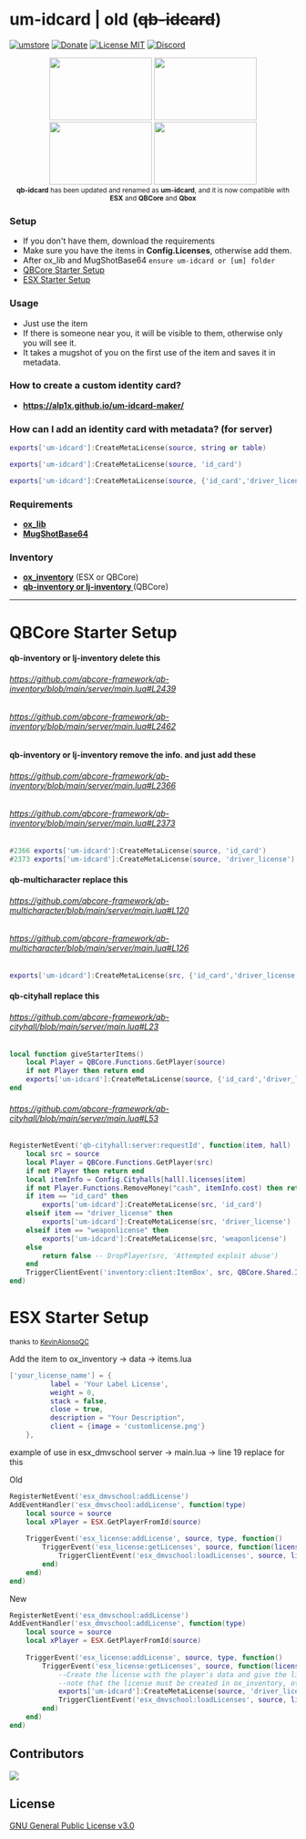 # um-idcard | old (~~qb-idcard~~)
[![umstore](https://cdn.discordapp.com/attachments/715130970294059088/1044857362617470986/Baslksz-3.png)](https://uyuyorumstore.com)
[![Donate](https://cdn.discordapp.com/attachments/715130970294059088/1044848075996405820/coffee.png)](https://www.buymeacoffee.com/umcof)
[![License MIT](https://cdn.discordapp.com/attachments/715130970294059088/1044845854508449822/license.png)](https://choosealicense.com/licenses/gpl-3.0/)
[![Discord](https://cdn.discordapp.com/attachments/715130970294059088/1044855172494532628/discord.png)](https://discord.gg/cf6wkBFeYV)


<p align="center">
<img width="180" height="110" src="https://cdn.discordapp.com/attachments/1016069609897595011/1093324949227327529/identity.png">
<img width="180" height="110" src="https://cdn.discordapp.com/attachments/1016069609897595011/1093324948942106674/driverlicense.png">
<img width="180" height="110" src="https://cdn.discordapp.com/attachments/1016069609897595011/1093324949466394684/lawyerpass.png">
<img width="180" height="110" src="https://cdn.discordapp.com/attachments/1016069609897595011/1093324949692878869/weapon_license.png"><br>
 <sup><b>qb-idcard</b> has been updated and renamed as <b>um-idcard</b>, and it is now compatible with <b>ESX</b> and </b><b>QBCore</b> and <b>Qbox</b></sup> 
</p>


### Setup
* If you don't have them, download the requirements
* Make sure you have the items in **Config.Licenses**, otherwise add them.
* After ox_lib and MugShotBase64 ```ensure um-idcard or [um] folder```
* [QBCore Starter Setup](https://github.com/alp1x/um-idcard#qbcore-starter-setup)
* [ESX Starter Setup](https://github.com/alp1x/um-idcard#esx-starter-setup)

### Usage
* Just use the item
* If there is someone near you, it will be visible to them, otherwise only you will see it.
* It takes a mugshot of you on the first use of the item and saves it in metadata.

### How to create a custom identity card?
* **https://alp1x.github.io/um-idcard-maker/**

### How can I add an identity card with metadata? (for server)
```lua 
exports['um-idcard']:CreateMetaLicense(source, string or table)
```
```lua 
exports['um-idcard']:CreateMetaLicense(source, 'id_card')
```
```lua 
exports['um-idcard']:CreateMetaLicense(source, {'id_card','driver_license','weaponlicense','lawyerpass'})
```

### Requirements
* **[ox_lib](https://github.com/overextended/ox_lib/releases)**
* **[MugShotBase64](https://github.com/BaziForYou/MugShotBase64)**

### Inventory
* **[ox_inventory](https://github.com/overextended/ox_inventory/releases)** (ESX or QBCore)
* **[qb-inventory or lj-inventory ](https://github.com/qbcore-framework/qb-inventory)** (QBCore)

___

# QBCore Starter Setup
#### qb-inventory or lj-inventory delete this
######  https://github.com/qbcore-framework/qb-inventory/blob/main/server/main.lua#L2439
###### https://github.com/qbcore-framework/qb-inventory/blob/main/server/main.lua#L2462

#### qb-inventory or lj-inventory remove the info. and just add these
###### https://github.com/qbcore-framework/qb-inventory/blob/main/server/main.lua#L2366
###### https://github.com/qbcore-framework/qb-inventory/blob/main/server/main.lua#L2373
```lua 
#2366 exports['um-idcard']:CreateMetaLicense(source, 'id_card')
#2373 exports['um-idcard']:CreateMetaLicense(source, 'driver_license')
```

#### qb-multicharacter replace this
###### https://github.com/qbcore-framework/qb-multicharacter/blob/main/server/main.lua#L120
###### https://github.com/qbcore-framework/qb-multicharacter/blob/main/server/main.lua#L126
```lua 
exports['um-idcard']:CreateMetaLicense(src, {'id_card','driver_license'})
```

#### qb-cityhall replace this
###### https://github.com/qbcore-framework/qb-cityhall/blob/main/server/main.lua#L23
```lua 
local function giveStarterItems()
    local Player = QBCore.Functions.GetPlayer(source)
    if not Player then return end
    exports['um-idcard']:CreateMetaLicense(source, {'id_card','driver_license'})
end
```
###### https://github.com/qbcore-framework/qb-cityhall/blob/main/server/main.lua#L53
```lua
RegisterNetEvent('qb-cityhall:server:requestId', function(item, hall)
    local src = source
    local Player = QBCore.Functions.GetPlayer(src)
    if not Player then return end
    local itemInfo = Config.Cityhalls[hall].licenses[item]
    if not Player.Functions.RemoveMoney("cash", itemInfo.cost) then return TriggerClientEvent('QBCore:Notify', src, ('You don\'t have enough money on you, you need %s cash'):format(itemInfo.cost), 'error') end
    if item == "id_card" then
        exports['um-idcard']:CreateMetaLicense(src, 'id_card')
    elseif item == "driver_license" then
        exports['um-idcard']:CreateMetaLicense(src, 'driver_license')
    elseif item == "weaponlicense" then
        exports['um-idcard']:CreateMetaLicense(src, 'weaponlicense')
    else
        return false -- DropPlayer(src, 'Attempted exploit abuse')
    end
    TriggerClientEvent('inventory:client:ItemBox', src, QBCore.Shared.Items[item], 'add')
end)
```

# ESX Starter Setup
<sup>thanks to [KevinAlonsoQC](https://github.com/KevinAlonsoQC)</sup>

Add the item to ox_inventory -> data -> items.lua
```lua
['your_license_name'] = {
          label = 'Your Label License',
          weight = 0,
          stack = false,
          close = true,
          description = "Your Description",
          client = {image = 'customlicense.png'}
	},
```

example of use in esx_dmvschool server -> main.lua -> line 19 replace for this

Old
```lua
RegisterNetEvent('esx_dmvschool:addLicense')
AddEventHandler('esx_dmvschool:addLicense', function(type)
	local source = source
	local xPlayer = ESX.GetPlayerFromId(source)
	
	TriggerEvent('esx_license:addLicense', source, type, function()
		TriggerEvent('esx_license:getLicenses', source, function(licenses)
			TriggerClientEvent('esx_dmvschool:loadLicenses', source, licenses)
		end)
	end)
end)
```
New

```lua
RegisterNetEvent('esx_dmvschool:addLicense')
AddEventHandler('esx_dmvschool:addLicense', function(type)
	local source = source
	local xPlayer = ESX.GetPlayerFromId(source)
 
	TriggerEvent('esx_license:addLicense', source, type, function()
		TriggerEvent('esx_license:getLicenses', source, function(licenses)
   			--Create the license with the player's data and give the license to the player
   			--note that the license must be created in ox_inventory, otherwise it will fail.
   			exports['um-idcard']:CreateMetaLicense(source, 'driver_license')
			TriggerClientEvent('esx_dmvschool:loadLicenses', source, licenses)
		end)
	end)
end)
```

## Contributors 
<a href="https://github.com/alp1x/um-idcard/graphs/contributors">
  <img src="https://contrib.rocks/image?repo=alp1x/um-idcard" />
</a>

## License
[GNU General Public License v3.0](https://choosealicense.com/licenses/gpl-3.0/)
